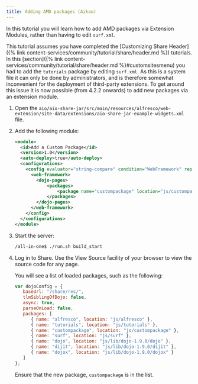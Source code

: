 ```yaml
---
title: Adding AMD packages (Aikau)
---
```


In this tutorial you will learn how to add AMD packages via Extension Modules, rather than having to edit `surf.xml`.

This tutorial assumes you have completed the [Customizing Share Header]({% link content-services/community/tutorial/share/header.md %}) tutorials. In this 
[section]({% link content-services/community/tutorial/share/header.md %}#customsitesmenu) 
you had to add the `tutorials` package by editing `surf.xml`. As this is a system file it can only be done by administrators, 
and is therefore somewhat inconvenient for the deployment of third-party extensions. To get around this issue it is now 
possible (from 4.2.2 onwards) to add new packages via an extension module.

1.  Open the `aio/aio-share-jar/src/main/resources/alfresco/web-extension/site-data/extensions/aio-share-jar-example-widgets.xml` file.

2.  Add the following module:

    ```xml
    <module>
      <id>Add a Custom Package</id>
      <version>1.0</version>
      <auto-deploy>true</auto-deploy>
      <configurations>
        <config evaluator="string-compare" condition="WebFramework" replace="false">
          <web-framework>
            <dojo-pages> 
                <packages> 
                    <package name="custompackage" location="js/custompackage"/> 
                </packages>
            </dojo-pages>
          </web-framework>
        </config>
      </configurations>
    </module>                    
    ```

3.  Start the server:

    ```bash
    /all-in-one$ ./run.sh build_start
    ```

4.  Log in to Share. Use the View Source facility of your browser to view the source code for any page.

    You will see a list of loaded packages, such as the following:

    ```javascript
    var dojoConfig = {
       baseUrl: "/share/res/",
       tlmSiblingOfDojo: false,
       async: true,
       parseOnLoad: false,
       packages: [
          { name: "alfresco", location: "js/alfresco" },
          { name: "tutorials", location: "js/tutorials" },
          { name: "custompackage", location: "js/custompackage" },
          { name: "surf", location: "js/surf" },
          { name: "dojo", location: "js/lib/dojo-1.9.0/dojo" },
          { name: "dijit", location: "js/lib/dojo-1.9.0/dijit" },
          { name: "dojox", location: "js/lib/dojo-1.9.0/dojox" }
       ]
    };                                    
    ```

    Ensure that the new package, `custompackage` is in the list.
